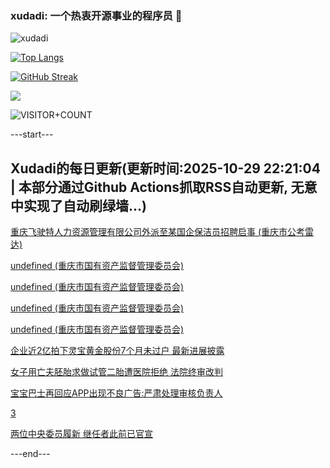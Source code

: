 ### xudadi: 一个热衷开源事业的程序员 👋

![xudadi](https://github-readme-stats-git-masterorgs-github-readme-stats-team.vercel.app/api?username=xudadi)

[![Top Langs](https://github-readme-stats.vercel.app/api/top-langs/?username=xudadi)](https://github.com/anuraghazra/github-readme-stats)

[![GitHub Streak](https://streak-stats.demolab.com?user=xudadi&locale=zh_Hans)](https://git.io/streak-stats)

![](https://raw.githubusercontent.com/xudadi/xudadi/main/assets/github-contribution-grid-snake.svg)

![VISITOR+COUNT](https://komarev.com/ghpvc/?username=xudadi&label=VISITOR+COUNT)


---start---

## Xudadi的每日更新(更新时间:2025-10-29 22:21:04 | 本部分通过Github Actions抓取RSS自动更新, 无意中实现了自动刷绿墙...)

[重庆飞驶特人力资源管理有限公司外派至某国企保洁员招聘启事 (重庆市公考雷达)](https://www.gongkaoleida.com/article/2667666)

[undefined (重庆市国有资产监督管理委员会)](https://dadilab.github.io/feeds/all.xml)

[undefined (重庆市国有资产监督管理委员会)](https://dadilab.github.io/feeds/all.xml)

[undefined (重庆市国有资产监督管理委员会)](https://dadilab.github.io/feeds/all.xml)

[undefined (重庆市国有资产监督管理委员会)](https://dadilab.github.io/feeds/all.xml)

[企业近2亿拍下灵宝黄金股份7个月未过户 最新进展披露](https://m.163.com/news/article/KD1VM77S051492T3.html)

[女子用亡夫胚胎求做试管二胎遭医院拒绝 法院终审改判](https://m.163.com/news/article/KD1OQASH0530JPVV.html)

[宝宝巴士再回应APP出现不良广告:严肃处理审核负责人](https://m.163.com/news/article/KD1QI3V10514R9P4.html)

[3](https://m.163.com/touch/news/sub/domestic)

[两位中央委员履新 继任者此前已官宣](https://m.163.com/news/article/KD1L15A4055040N3.html)

---end---
